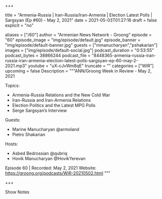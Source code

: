 
+++

title = "Armenia-Russia | Iran-Russia/Iran-Armenia | Election Latest Polls | Sargsyan (Ep #60) - May 2, 2021"
date = 2021-05-03T01:27:16
draft = false
explicit = "no"

aliases = ["/60"]
author = "Armenian News Network - Groong"
episode = "60"
episode_image = "img/episode/default.jpg"
episode_banner = "img/episode/default-banner.jpg"
guests = ["mmanucharyan","pshakarian"]
images = ["img/episode/default-social.jpg"]
podcast_duration = "0:53:55"
podcast_bytes = 38866244
podcast_file = "8448365-armenia-russia-iran-russia-iran-armenia-election-latest-polls-sargsyan-ep-60-may-2-2021.mp3"
youtube = "uX-cJvWm8qE"
truncate = ""
categories = ["WIR"]
upcoming = false
Description = """ANN/Groong Week in Review - May 2, 2021

Topics:
* Armenia-Russia Relations and the New Cold War
* Iran-Russia and Iran-Armenia Relations
* Election Politics and the Latest MPG Polls
* Serge Sargsyan’s Interview

Guests:
- Marine Manucharyan @armoland
- Pietro Shakarian

Hosts:
- Asbed Bedrossian @qubriq
- Hovik Manucharyan @HovikYerevan

Episode 60 | Recorded: May 2, 2021
Website: https://groong.org/podcasts/WiR-20210502.html
"""

+++

Show Notes

